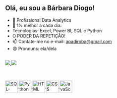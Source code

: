 ## Olá, eu sou a Bárbara Diogo!

- 🔭 Profissional Data Analytics
- 🌱 1% melhor a cada dia:
- Tecnologias: Excel, Power BI, SQL e Python
- O PODER DA REPETIÇÃO!
- 📫 Contate-me no e-mail: apadiroba@gmail.com
- 😄 Pronouns: ela/dela

##

<div>  
  <a href="[https://github.com/bapadiro](https://www.linkedin.com/in/bapadiro"/>
  <img heigth="180em" src="https://github-readme-stats.vercel.app/api?username=bapadiro&show_icons=true&theme=radical&include_all_commits=true&count_private=true" />
  <img heigth="180em" src="https://github-readme-stats.vercel.app/api/top-langs/?username=bapadiro&layout=compact&langs_count=16&theme=radical" />
</div>

##

<div style="display: inline_block"><br>
    <img align="center" alt="SQL-MySQL" heigth="30" width="40" src="https://cdn.jsdelivr.net/gh/devicons/devicon/icons/mysql/mysql-original.svg">
    <img align="center" alt="Python" heigth="30" width="40" src="https://cdn.jsdelivr.net/gh/devicons/devicon/icons/python/python-original.svg">
    <img align="center" alt="HTML" heigth="30" width="40" src="https://cdn.jsdelivr.net/gh/devicons/devicon/icons/html5/html5-original.svg">
    <img align="center" alt="CSS" heigth="30" width="40" src="https://cdn.jsdelivr.net/gh/devicons/devicon/icons/css3/css3-original.svg">
    <img align="center" alt="JavaScript" heigth="30" width="40"           src="https://cdn.jsdelivr.net/gh/devicons/devicon/icons/javascript/javascript-original.svg">
</div>
